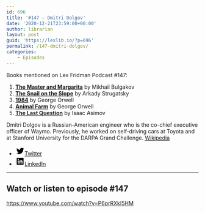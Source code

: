 ```yaml
---
id: 696
title: '#147 – Dmitri Dolgov'
date: '2020-12-21T23:59:00+00:00'
author: librarian
layout: post
guid: 'https://lexlib.io/?p=696'
permalink: /147-dmitri-dolgov/
categories:
    - Episodes
---
```


Books mentioned on Lex Fridman Podcast #147:

1. <b><a href="https://amzn.to/3uumOg2" target="_blank" rel="sponsored noopener noreferrer">The Master and Margarita</a></b> by Mikhail Bulgakov
2. <b><a href="https://amzn.to/3uqD5mf" target="_blank" rel="sponsored noopener noreferrer">The Snail on the Slope</a></b> by Arkady Strugatsky
3. <b><a href="https://amzn.to/3utxPOA" target="_blank" rel="sponsored noopener noreferrer">1984</a></b> by George Orwell
4. <b><a href="https://amzn.to/3FxjiIg" target="_blank" rel="sponsored noopener noreferrer">Animal Farm</a></b> by George Orwell
5. <b><a href="https://amzn.to/3F5W2j4" target="_blank" rel="sponsored noopener noreferrer">The Last Question</a></b> by Isaac Asimov

<!--more-->

Dmitri Dolgov is a Russian-American engineer who is the co-chief executive officer of Waymo. Previously, he worked on self-driving cars at Toyota and at Stanford University for the DARPA Grand Challenge. [Wikipedia](https://en.wikipedia.org/wiki/Dmitri_Dolgov)

- [<svg aria-hidden="true" focusable="false" height="24" version="1.1" viewbox="0 0 24 24" width="24" xmlns="http://www.w3.org/2000/svg"><path d="M22.23,5.924c-0.736,0.326-1.527,0.547-2.357,0.646c0.847-0.508,1.498-1.312,1.804-2.27 c-0.793,0.47-1.671,0.812-2.606,0.996C18.324,4.498,17.257,4,16.077,4c-2.266,0-4.103,1.837-4.103,4.103 c0,0.322,0.036,0.635,0.106,0.935C8.67,8.867,5.647,7.234,3.623,4.751C3.27,5.357,3.067,6.062,3.067,6.814 c0,1.424,0.724,2.679,1.825,3.415c-0.673-0.021-1.305-0.206-1.859-0.513c0,0.017,0,0.034,0,0.052c0,1.988,1.414,3.647,3.292,4.023 c-0.344,0.094-0.707,0.144-1.081,0.144c-0.264,0-0.521-0.026-0.772-0.074c0.522,1.63,2.038,2.816,3.833,2.85 c-1.404,1.1-3.174,1.756-5.096,1.756c-0.331,0-0.658-0.019-0.979-0.057c1.816,1.164,3.973,1.843,6.29,1.843 c7.547,0,11.675-6.252,11.675-11.675c0-0.178-0.004-0.355-0.012-0.531C20.985,7.47,21.68,6.747,22.23,5.924z"></path></svg><span class="wp-block-social-link-label screen-reader-text">Twitter</span>](https://twitter.com/dmitri_dolgov)
- [<svg aria-hidden="true" focusable="false" height="24" version="1.1" viewbox="0 0 24 24" width="24" xmlns="http://www.w3.org/2000/svg"><path d="M19.7,3H4.3C3.582,3,3,3.582,3,4.3v15.4C3,20.418,3.582,21,4.3,21h15.4c0.718,0,1.3-0.582,1.3-1.3V4.3 C21,3.582,20.418,3,19.7,3z M8.339,18.338H5.667v-8.59h2.672V18.338z M7.004,8.574c-0.857,0-1.549-0.694-1.549-1.548 c0-0.855,0.691-1.548,1.549-1.548c0.854,0,1.547,0.694,1.547,1.548C8.551,7.881,7.858,8.574,7.004,8.574z M18.339,18.338h-2.669 v-4.177c0-0.996-0.017-2.278-1.387-2.278c-1.389,0-1.601,1.086-1.601,2.206v4.249h-2.667v-8.59h2.559v1.174h0.037 c0.356-0.675,1.227-1.387,2.526-1.387c2.703,0,3.203,1.779,3.203,4.092V18.338z"></path></svg><span class="wp-block-social-link-label screen-reader-text">LinkedIn</span>](https://www.linkedin.com/in/dmitri-dolgov/)

- - - - - -

## Watch or listen to episode #147

<https://www.youtube.com/watch?v=P6prRXkI5HM>